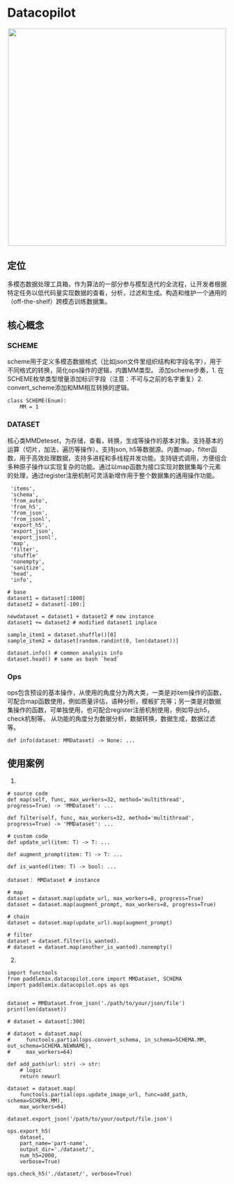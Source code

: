 
# Datacopilot

<div align="center">
  <img src="https://github.com/PaddlePaddle/PaddleMIX/assets/17582080/2a04529e-ed94-43a8-87a5-904c108517f0" width=500>
</div>

## 定位
多模态数据处理工具箱，作为算法的一部分参与模型迭代的全流程，让开发者根据特定任务以低代码量实现数据的查看，分析，过滤和生成。构造和维护一个通用的（off-the-shelf）跨模态训练数据集。

## 核心概念 

### SCHEME
scheme用于定义多模态数据格式（比如json文件里组织结构和字段名字），用于不同格式的转换，简化ops操作的逻辑，内置MM类型。
添加scheme步奏，1. 在SCHEME枚举类型增量添加标识字段（注意：不可与之前的名字重复）2. convert_scheme添加和MM相互转换的逻辑。
```
class SCHEME(Enum):
    MM = 1
```


### DATASET

核心类MMDeteset，为存储，查看，转换，生成等操作的基本对象。支持基本的运算（切片，加法，遍历等操作）。支持json, h5等数据源。内置map，filter函数，用于高效处理数据，支持多进程和多线程并发功能。支持链式调用，方便组合多种原子操作以实现复杂的功能。通过以map函数为接口实现对数据集每个元素的处理，通过register注册机制可灵活新增作用于整个数据集的通用操作功能。

```
 'items',
 'schema',
 'from_auto',
 'from_h5',
 'from_json',
 'from_jsonl',
 'export_h5',
 'export_json',
 'export_jsonl',
 'map',
 'filter',
 'shuffle'
 'nonempty',
 'sanitize',
 'head',
 'info',

# base
dataset1 = dataset[:1000]
dataset2 = dataset[-100:]

newdataset = dataset1 + dataset2 # new instance
dataset1 += dataset2 # modified dataset1 inplace

sample_item1 = dataset.shuffle()[0]
sample_item2 = dataset[random.randint(0, len(dataset))]

dataset.info() # common analysis info
dataset.head() # same as bash `head`
```


### Ops
ops包含预设的基本操作，从使用的角度分为两大类，一类是对item操作的函数，可配合map函数使用，例如质量评估，语种分析，模板扩充等；另一类是对数据集操作的函数，可单独使用，也可配合register注册机制使用，例如导出h5，check机制等。
从功能的角度分为数据分析，数据转换，数据生成，数据过滤等。
```
def info(dataset: MMDataset) -> None: ...

```

## 使用案例
1.
```
# source code
def map(self, func, max_workers=32, method='multithread', progress=True) -> 'MMDataset': ...

def filter(self, func, max_workers=32, method='multithread', progress=True) -> 'MMDataset': ...

# custom code 
def update_url(item: T) -> T: ...

def augment_prompt(item: T) -> T: ...

def is_wanted(item: T) -> bool: ...

dataset： MMDataset # instance

# map
dataset = dataset.map(update_url, max_workers=8, progress=True)
dataset = dataset.map(augment_prompt, max_workers=8, progress=True)

# chain
dataset = dataset.map(update_url).map(augment_prompt)

# filter
dataset = dataset.filter(is_wanted).
# dataset = dataset.map(another_is_wanted).nonempty()
```

2.
```
import functools
from paddlemix.datacopilot.core import MMDataset, SCHEMA
import paddlemix.datacopilot.ops as ops


dataset = MMDataset.from_json('./path/to/your/json/file')
print(len(dataset))

# dataset = dataset[:300]

# dataset = dataset.map(
#     functools.partial(ops.convert_schema, in_schema=SCHEMA.MM, out_schema=SCHEMA.NEWNAME), 
#     max_workers=64)

def add_path(url: str) -> str:
    # logic
    return newurl

dataset = dataset.map(
    functools.partial(ops.update_image_url, func=add_path, schema=SCHEMA.MM),
    max_workers=64)

dataset.export_json('/path/to/your/output/file.json')

ops.export_h5(
    dataset, 
    part_name='part-name', 
    output_dir='./dataset/', 
    num_h5=2000,
    verbose=True)

ops.check_h5('./dataset/', verbose=True)
```


